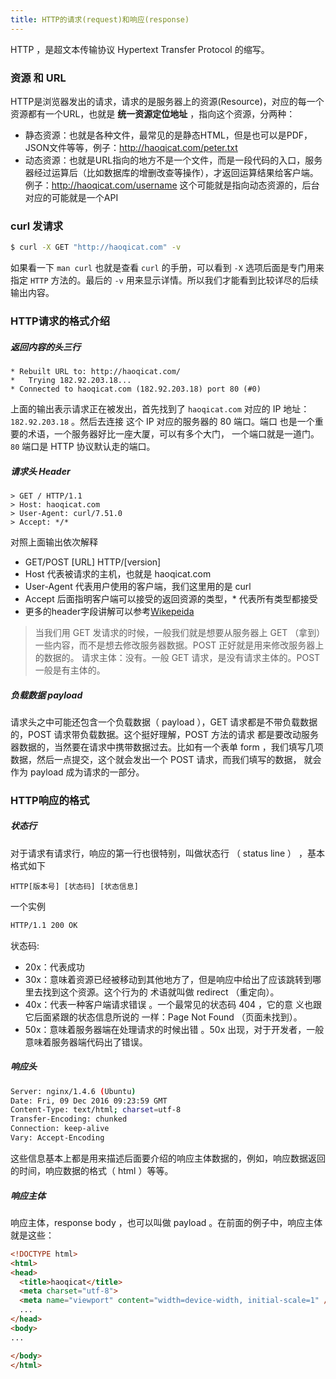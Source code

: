 ```yaml
---
title: HTTP的请求(request)和响应(response)
---
```


HTTP ，是超文本传输协议 Hypertext Transfer Protocol 的缩写。

### 资源 和 URL

HTTP是浏览器发出的请求，请求的是服务器上的资源(Resource)，对应的每一个资源都有一个URL，也就是 **统一资源定位地址** ，指向这个资源，分两种：

- 静态资源：也就是各种文件，最常见的是静态HTML，但是也可以是PDF，JSON文件等等，例子：http://haoqicat.com/peter.txt
- 动态资源：也就是URL指向的地方不是一个文件，而是一段代码的入口，服务器经过运算后（比如数据库的增删改查等操作），才返回运算结果给客户端。例子：http://haoqicat.com/username 这个可能就是指向动态资源的，后台对应的可能就是一个API

### curl 发请求

```bash
$ curl -X GET "http://haoqicat.com" -v
```
如果看一下 `man curl` 也就是查看 `curl` 的手册，可以看到 `-X` 选项后面是专门用来指定 `HTTP` 方法的。最后的 `-v` 用来显示详情。所以我们才能看到比较详尽的后续输出内容。

### HTTP请求的格式介绍

##### 返回内容的头三行

```
* Rebuilt URL to: http://haoqicat.com/
*   Trying 182.92.203.18...
* Connected to haoqicat.com (182.92.203.18) port 80 (#0)
```

上面的输出表示请求正在被发出，首先找到了 `haoqicat.com` 对应的 IP 地址：`182.92.203.18` 。然后去连接 这个 IP 对应的服务器的 80 端口。端口 也是一个重要的术语，一个服务器好比一座大厦，可以有多个大门， 一个端口就是一道门。`80` 端口是 HTTP 协议默认走的端口。

##### 请求头 Header

```
> GET / HTTP/1.1                
> Host: haoqicat.com
> User-Agent: curl/7.51.0
> Accept: */*
```

对照上面输出依次解释

- GET/POST [URL] HTTP/[version]
- Host 代表被请求的主机，也就是 haoqicat.com
- User-Agent 代表用户使用的客户端，我们这里用的是 curl
- Accept 后面指明客户端可以接受的返回资源的类型，* 代表所有类型都接受
- 更多的header字段讲解可以参考[Wikepeida](https://zh.wikipedia.org/wiki/HTTP%E5%A4%B4%E5%AD%97%E6%AE%B5%E5%88%97%E8%A1%A8)

> 当我们用 GET 发请求的时候，一般我们就是想要从服务器上 GET （拿到）一些内容，而不是想去修改服务器数据。POST 正好就是用来修改服务器上的数据的。
请求主体：没有。一般 GET 请求，是没有请求主体的。POST 一般是有主体的。
>

##### 负载数据 payload

请求头之中可能还包含一个负载数据（ payload ），GET 请求都是不带负载数据的，POST 请求带负载数据。这个挺好理解，POST 方法的请求 都是要改动服务器数据的，当然要在请求中携带数据过去。比如有一个表单 form ，我们填写几项数据，然后一点提交，这个就会发出一个 POST 请求，而我们填写的数据， 就会作为 payload 成为请求的一部分。

### HTTP响应的格式

##### 状态行
对于请求有请求行，响应的第一行也很特别，叫做状态行 （ status line ） ，基本格式如下

```
HTTP[版本号] [状态码] [状态信息]
```

一个实例

```bash
HTTP/1.1 200 OK
```

状态码:

- 20x：代表成功
- 30x：意味着资源已经被移动到其他地方了，但是响应中给出了应该跳转到哪里去找到这个资源。这个行为的 术语就叫做 redirect （重定向）。
- 40x：代表一种客户端请求错误 。一个最常见的状态码 404 ，它的意 义也跟它后面紧跟的状态信息所说的 一样：Page Not Found （页面未找到）。
- 50x：意味着服务器端在处理请求的时候出错 。50x 出现，对于开发者，一般意味着服务器端代码出了错误。

##### 响应头

```bash
Server: nginx/1.4.6 (Ubuntu)
Date: Fri, 09 Dec 2016 09:23:59 GMT
Content-Type: text/html; charset=utf-8
Transfer-Encoding: chunked
Connection: keep-alive
Vary: Accept-Encoding
```
这些信息基本上都是用来描述后面要介绍的响应主体数据的，例如，响应数据返回的时间，响应数据的格式（ html ）等等。

##### 响应主体

响应主体，response body ，也可以叫做 payload 。在前面的例子中，响应主体就是这些：

```html
<!DOCTYPE html>
<html>
<head>
  <title>haoqicat</title>
  <meta charset="utf-8">
  <meta name="viewport" content="width=device-width, initial-scale=1" />
  ...
</head>
<body>
...

</body>
</html>
```

